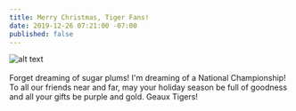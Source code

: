 ```yaml
---
title: Merry Christmas, Tiger Fans!
date: 2019-12-26 07:21:00 -07:00
published: false
---
```


![alt text](https://lsu-phoenix-alumni.github.io/assets/img/TigerStadiumNight.jpg)  
<br>
Forget dreaming of sugar plums! I'm dreaming of a National Championship! To all our friends near and far, may your holiday season be full of goodness and all your gifts be purple and gold. Geaux Tigers!   